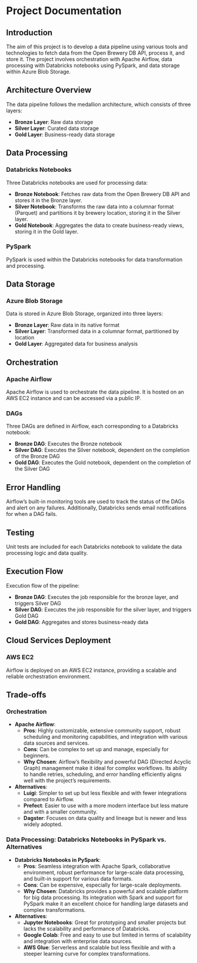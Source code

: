 # Project Documentation

## Introduction
The aim of this project is to develop a data pipeline using various tools and technologies to fetch data from the Open Brewery DB API, process it, and store it. The project involves orchestration with Apache Airflow, data processing with Databricks notebooks using PySpark, and data storage within Azure Blob Storage.

## Architecture Overview
The data pipeline follows the medallion architecture, which consists of three layers:
- **Bronze Layer**: Raw data storage
- **Silver Layer**: Curated data storage
- **Gold Layer**: Business-ready data storage

## Data Processing
### Databricks Notebooks
Three Databricks notebooks are used for processing data:
- **Bronze Notebook**: Fetches raw data from the Open Brewery DB API and stores it in the Bronze layer.
- **Silver Notebook**: Transforms the raw data into a columnar format (Parquet) and partitions it by brewery location, storing it in the Silver layer.
- **Gold Notebook**: Aggregates the data to create business-ready views, storing it in the Gold layer.

### PySpark
PySpark is used within the Databricks notebooks for data transformation and processing.

## Data Storage
### Azure Blob Storage
Data is stored in Azure Blob Storage, organized into three layers:
- **Bronze Layer**: Raw data in its native format
- **Silver Layer**: Transformed data in a columnar format, partitioned by location
- **Gold Layer**: Aggregated data for business analysis

## Orchestration
### Apache Airflow
Apache Airflow is used to orchestrate the data pipeline. It is hosted on an AWS EC2 instance and can be accessed via a public IP.

### DAGs
Three DAGs are defined in Airflow, each corresponding to a Databricks notebook:
- **Bronze DAG**: Executes the Bronze notebook
- **Silver DAG**: Executes the Silver notebook, dependent on the completion of the Bronze DAG
- **Gold DAG**: Executes the Gold notebook, dependent on the completion of the Silver DAG

## Error Handling
Airflow’s built-in monitoring tools are used to track the status of the DAGs and alert on any failures. Additionally, Databricks sends email notifications for when a DAG fails.

## Testing
Unit tests are included for each Databricks notebook to validate the data processing logic and data quality.

## Execution Flow
Execution flow of the pipeline:
- **Bronze DAG**: Executes the job responsible for the bronze layer, and triggers Silver DAG
- **Silver DAG**: Executes the job responsible for the silver layer, and triggers Gold DAG
- **Gold DAG**: Aggregates and stores business-ready data

## Cloud Services Deployment
### AWS EC2
Airflow is deployed on an AWS EC2 instance, providing a scalable and reliable orchestration environment.

## Trade-offs
### Orchestration
- **Apache Airflow**:
  - **Pros**: Highly customizable, extensive community support, robust scheduling and monitoring capabilities, and integration with various data sources and services.
  - **Cons**: Can be complex to set up and manage, especially for beginners.
  - **Why Chosen**: Airflow’s flexibility and powerful DAG (Directed Acyclic Graph) management make it ideal for complex workflows. Its ability to handle retries, scheduling, and error handling efficiently aligns well with the project’s requirements.
- **Alternatives**:
  - **Luigi**: Simpler to set up but less flexible and with fewer integrations compared to Airflow.
  - **Prefect**: Easier to use with a more modern interface but less mature and with a smaller community.
  - **Dagster**: Focuses on data quality and lineage but is newer and less widely adopted.

### Data Processing: Databricks Notebooks in PySpark vs. Alternatives
- **Databricks Notebooks in PySpark**:
  - **Pros**: Seamless integration with Apache Spark, collaborative environment, robust performance for large-scale data processing, and built-in support for various data formats.
  - **Cons**: Can be expensive, especially for large-scale deployments.
  - **Why Chosen**: Databricks provides a powerful and scalable platform for big data processing. Its integration with Spark and support for PySpark make it an excellent choice for handling large datasets and complex transformations.
- **Alternatives**:
  - **Jupyter Notebooks**: Great for prototyping and smaller projects but lacks the scalability and performance of Databricks.
  - **Google Colab**: Free and easy to use but limited in terms of scalability and integration with enterprise data sources.
  - **AWS Glue**: Serverless and scalable but less flexible and with a steeper learning curve for complex transformations.


